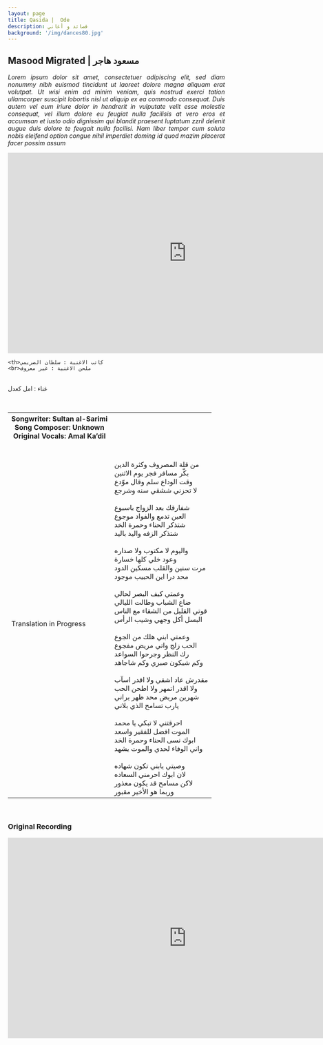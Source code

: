 ```yaml
---
layout: page
title: Qasida |  Ode
description: قصائد و أغاني
background: '/img/dances80.jpg'
---
```


<html>
<head>
<style>
table {
  width: 100%;
  border: ;
}
</style>
</head>
<body>

<h2>Masood Migrated   |  مسعود هاجر</h2>
<p align="justify">
<i>Lorem ipsum dolor sit amet, consectetuer adipiscing elit, sed diam nonummy nibh euismod tincidunt ut laoreet dolore magna aliquam erat volutpat. Ut wisi enim ad minim veniam, quis nostrud exerci tation ullamcorper suscipit lobortis nisl ut aliquip ex ea commodo consequat. Duis autem vel eum iriure dolor in hendrerit in vulputate velit esse molestie consequat, vel illum dolore eu feugiat nulla facilisis at vero eros et accumsan et iusto odio dignissim qui blandit praesent luptatum zzril delenit augue duis dolore te feugait nulla facilisi. Nam liber tempor cum soluta nobis eleifend option congue nihil imperdiet doming id quod mazim placerat facer possim assum</i>
</p>

<iframe width="828" height="466" src="https://www.youtube.com/embed/WF2T-WB_x-o" title="YouTube video player" frameborder="0" allow="accelerometer; autoplay; clipboard-write; encrypted-media; gyroscope; picture-in-picture" allowfullscreen></iframe>
<br>
<table>
  <tr>
    <th>Songwriter: Sultan al-Sarimi
    <br>Song Composer: Unknown
    <br>Original Vocals: Amal Ka’dil</th>

    <th>كاتب الاغنية : سلطان الصريمي
    <br>ملحن الاغنية : غير معروف
<br> غناء : امل كعدل
</th>
  </tr>
  <tr>
  <br>
    <td><br>Translation in Progress</td>
    <td><br>
<br>من قلة المصروف وكثرة الدين
<br>بكّر مسافر فجر يوم الاثنين
<br>وقت الوداع سلم وقال موّدع
<br>لا تحزني ششقي سنه وشرجع
<br>
<br>شفارقك بعد الزواج باسبوع
<br>العين تدمع والفواد موجوع
<br>شتذكر الحناء وحمرة الخد
<br>شتذكر الزفه واليد باليد
<br>
<br>واليوم لا مكتوب ولا صداره
<br>وعود خلي كلها خسارة
<br>مرت سنين والقلب مسكين الدود
<br>محد درا اين الحبيب موجود
<br>
<br>وعمتي كيف البصر لحالي
<br>ضاع الشباب وطالت الليالي
<br>قوتي القليل من الشقاء مع الناس
<br>البسل أكل وجهي وشيب الرأس
<br>
<br>وعمتي ابني هلك من الجوع
<br>الحب زلج واني مريض مفجوع
<br>رك النظر وجرحوا السواعد
<br>وكم شيكون صبري وكم شاجاهد
<br>
<br>مقدرش عاد اشقي ولا اقدر اسآب
<br>ولا اقدر اتمهر ولا اطحن الحب
<br>شهرين مريض محد ظهر يراني
<br>يارب تسامح الذي بلاني
<br>
<br>احرقتني لا تبكي يا محمد
<br>الموت افضل للفقير واسعد
<br>ابوك نسى الحناء وحمرة الخد
<br>واني الوفاء لحدي والموت يشهد
<br>
<br>وصيتي يابني تكون شهاده
<br>لان ابوك احرمني السعاده
<br>لاكن مسامح قد يكون معذور
<br>وربما هو الأخير مقبور

</td>
  </tr>

</table>

</body>
<br>
</html>

### Original Recording
<iframe width="828" height="466" src="https://www.youtube.com/embed/qXWLAexFTC8" title="YouTube video player" frameborder="0" allow="accelerometer; autoplay; clipboard-write; encrypted-media; gyroscope; picture-in-picture" allowfullscreen></iframe>
